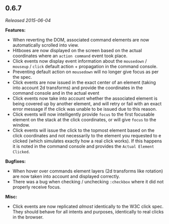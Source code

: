 ## 0.6.7

_Released 2015-06-04_

**Features:**

- When reverting the DOM, associated command elements are now automatically
  scrolled into view.
- Hitboxes are now displayed on the screen based on the actual coordinates where
  an `action command` event took place.
- Click events now display event information about the `mousedown` / `mouseup` /
  `click` default action + propagation in the command console.
- Preventing default action on `mousedown` will no longer give focus as per the
  spec.
- Click events are now issued in the exact center of an element (taking into
  account 2d transforms) and provide the coordinates in the command console and
  in the actual event
- Click events now take into account whether the associated element is being
  covered up by another element, and will retry or fail with an exact error
  message if the click was unable to be issued due to this reason.
- Click events will now intelligently provide `focus` to the first focusable
  element on the stack at the click coordinates, or will give `focus` to the
  window.
- Click events will issue the click to the topmost element based on the click
  coordinates and not necessarily to the element you requested to e clicked
  (which simulates exactly how a real click works). If this happens it is noted
  in the command console and provides the `Actual Element Clicked`.

**Bugfixes:**

- When hover over commands element layers (2d transforms like rotation) are now
  taken into account and displayed correctly.
- There was a bug when checking / unchecking `:checkbox` where it did not
  properly receive focus.

**Misc:**

- Click events are now replicated _almost_ identically to the W3C click spec.
  They should behave for all intents and purposes, identically to real clicks in
  the browser.
